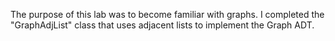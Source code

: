 The purpose of this lab was to become familiar with graphs. I completed the "GraphAdjList" class that uses adjacent lists to implement the Graph ADT.
